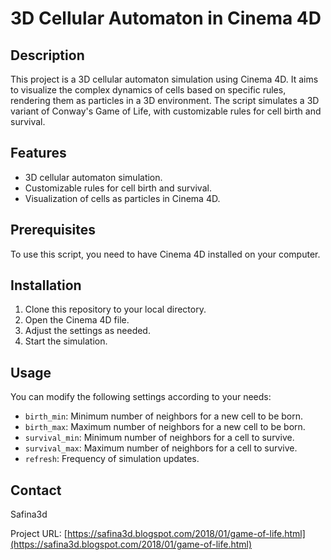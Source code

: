 # 3D Cellular Automaton in Cinema 4D

## Description

This project is a 3D cellular automaton simulation using Cinema 4D. It aims to visualize the complex dynamics of cells based on specific rules, rendering them as particles in a 3D environment. The script simulates a 3D variant of Conway's Game of Life, with customizable rules for cell birth and survival.

## Features

- 3D cellular automaton simulation.
- Customizable rules for cell birth and survival.
- Visualization of cells as particles in Cinema 4D.


## Prerequisites

To use this script, you need to have Cinema 4D installed on your computer. 

## Installation

1. Clone this repository to your local directory.
2. Open the Cinema 4D file.
3. Adjust the settings as needed.
4. Start the simulation.

## Usage

You can modify the following settings according to your needs:

- `birth_min`: Minimum number of neighbors for a new cell to be born.
- `birth_max`: Maximum number of neighbors for a new cell to be born.
- `survival_min`: Minimum number of neighbors for a cell to survive.
- `survival_max`: Maximum number of neighbors for a cell to survive.
- `refresh`: Frequency of simulation updates.


## Contact

Safina3d

Project URL: [https://safina3d.blogspot.com/2018/01/game-of-life.html](https://safina3d.blogspot.com/2018/01/game-of-life.html)
